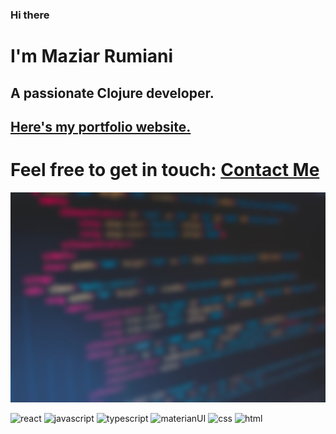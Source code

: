 ### Hi there
# I'm Maziar Rumiani

## A passionate Clojure developer.

## [Here's my portfolio website.](rumiani.ir)

# Feel free to get in touch: [Contact Me](https://mail.google.com/mail/u/0/?fs=1&tf=cm&source=mailto&to=maziar.rumiani@gmail.com)

![myImage](https://github.com/rumiani/rumiani/blob/main/pic-2.jpg)

![react](https://img.icons8.com/ios/50/000000/react-native--v2.png)
![javascript](https://img.icons8.com/color/50/000000/javascript--v2.png)
![typescript](https://img.icons8.com/color/48/000000/typescript.png)
![materianUI](https://img.icons8.com/color/48/000000/material-ui.png)
![css](https://img.icons8.com/color/48/000000/css3.png)
![html](https://img.icons8.com/color/48/000000/html-5--v1.png)


<!--
**rumiani/rumiani** is a ✨ _special_ ✨ repository because its `README.md` (this file) appears on your GitHub profile.

Here are some ideas to get you started:

- 🔭 I’m currently working on ...
- 🌱 I’m currently learning ...
- 👯 I’m looking to collaborate on ...
- 🤔 I’m looking for help with ...
- 💬 Ask me about ...
- 📫 How to reach me: ...
- 😄 Pronouns: ...
- ⚡ Fun fact: ...
-->
